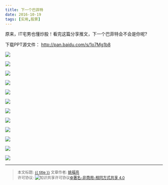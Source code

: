```yaml
---
title: 下一个巴菲特
date: 2016-10-19
tags: [实用,股票]
---
```


原来，IT宅男也懂炒股！看完这篇分享推文，下一个巴菲特会不会是你呢?

下载PPT源文件： http://pan.baidu.com/s/1o7Mg1b8

<!--more-->

![](http://ww4.sinaimg.cn/mw690/006rmJyDgw1f8zyyyp0v5j30zk0k0dgx.jpg)

![](http://ww3.sinaimg.cn/mw690/006rmJyDgw1f8zyyz1jmzj30zk0k0wfc.jpg)

![](http://ww3.sinaimg.cn/mw690/006rmJyDgw1f8zyyzi9voj30zk0k0aba.jpg)

![](http://ww3.sinaimg.cn/mw690/006rmJyDgw1f8zyyztpigj30zk0k00tm.jpg)

![](http://ww4.sinaimg.cn/mw690/006rmJyDgw1f8zzfeopi0j30zk0k0jt3.jpg)

![](http://ww4.sinaimg.cn/mw690/006rmJyDgw1f8zyz0gwsbj30zk0k0myx.jpg)

![](http://ww3.sinaimg.cn/mw690/006rmJyDgw1f8zz0f9c96j30zk0k0q4h.jpg)

![](http://ww1.sinaimg.cn/mw690/006rmJyDgw1f8zz0fbi2bj30zk0k0jsi.jpg)

![](http://ww1.sinaimg.cn/mw690/006rmJyDgw1f8zz0gbeumj30zk0k0wff.jpg)

![](http://ww4.sinaimg.cn/mw690/006rmJyDgw1f900tkqwrgj30zk0k077e.jpg)

![](http://ww4.sinaimg.cn/mw690/006rmJyDgw1f8zz1um832j30zk0k0myp.jpg)

![](http://ww4.sinaimg.cn/mw690/006rmJyDgw1f8zz1vamx7j30zk0k00u6.jpg)




------

> <span style="font-size:12px">本文标题: <a href="{{ permalink }}">{{ title }}</a>
> 文章作者: <a href="http://itxiehui.github.io/">姚福亮</a>  
> 许可协议: <img alt="知识共享许可协议" style="border-width:0" src="https://i.creativecommons.org/l/by-nc-sa/4.0/80x15.png" /><a rel="license" href="http://creativecommons.org/licenses/by-nc-sa/4.0/">©署名-非商用-相同方式共享 4.0</a></span>
